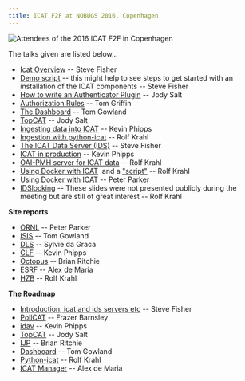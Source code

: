 ```yaml
---
title: ICAT F2F at NOBUGS 2016, Copenhagen
---
```


![Attendees of the 2016 ICAT F2F in Copenhagen](/collaboration/communication/face-to-face-meetings/group.jpg "Attendees of the 2016 ICAT F2F in Copenhagen")

The talks given are listed below...

- [Icat Overview](/pdf/collaboration/communication/face-to-face-meetings/copenhagen-2016/ICAT-overview-2016.pdf) -- Steve Fisher
- [Demo script](/pdf/collaboration/communication/face-to-face-meetings/copenhagen-2016/Demoscript.pdf) --
  this might help to see steps to get started with an installation of
  the ICAT components -- Steve Fisher
- [How to write an Authenticator Plugin](/pdf/collaboration/communication/face-to-face-meetings/copenhagen-2016/How-to-Write-an-Authentication-Plugin.pdf) -- Jody Salt
- [Authorization Rules](/pdf/collaboration/communication/face-to-face-meetings/copenhagen-2016/rules.pdf) -- Tom Griffin
- [The Dashboard](/pdf/collaboration/communication/face-to-face-meetings/copenhagen-2016/dashboard.pdf) -- Tom Gowland
- [TopCAT](/pdf/collaboration/communication/face-to-face-meetings/copenhagen-2016/topcat.pdf) -- Jody Salt
- [Ingesting data into ICAT](/pdf/collaboration/communication/face-to-face-meetings/copenhagen-2016/ingestion.pdf) -- Kevin Phipps
- [Ingestion with python-icat](/pdf/collaboration/communication/face-to-face-meetings/copenhagen-2016/ingestion-python-icat.pdf) -- Rolf Krahl
- [The ICAT Data Server (IDS)](/pdf/collaboration/communication/face-to-face-meetings/copenhagen-2016/ids.pdf) -- Steve Fisher
- [ICAT in production](/pdf/collaboration/communication/face-to-face-meetings/copenhagen-2016/production.pdf) -- Kevin Phipps
- [OAI-PMH server for ICAT data](/pdf/collaboration/communication/face-to-face-meetings/copenhagen-2016/oai-pmh.pdf) -- Rolf Krahl
- [Using Docker with ICAT](/pdf/collaboration/communication/face-to-face-meetings/copenhagen-2016/docker-rolf.pdf) 
  and a ["script"](/pdf/collaboration/communication/face-to-face-meetings/copenhagen-2016/hands-on.txt) -- Rolf Krahl
- [Using Docker with ICAT](/pdf/collaboration/communication/face-to-face-meetings/copenhagen-2016/docker-peter.pdf) -- Peter Parker
- [IDSlocking](/pdf/collaboration/communication/face-to-face-meetings/copenhagen-2016/ids-locking.pdf)
  -- These slides were not presented publicly during the meeting but
  are still of great interest -- Rolf Krahl

**Site reports**

- [ORNL](/pdf/collaboration/communication/face-to-face-meetings/copenhagen-2016/ornl.pdf) -- Peter Parker
- [ISIS](/pdf/collaboration/communication/face-to-face-meetings/copenhagen-2016/isis.pdf) -- Tom Gowland
- [DLS](/pdf/collaboration/communication/face-to-face-meetings/copenhagen-2016/dls.pdf) -- Sylvie da Graca
- [CLF](/pdf/collaboration/communication/face-to-face-meetings/copenhagen-2016/clf.pdf) -- Kevin Phipps
- [Octopus](/pdf/collaboration/communication/face-to-face-meetings/copenhagen-2016/octopus.pdf) -- Brian Ritchie
- [ESRF](/pdf/collaboration/communication/face-to-face-meetings/copenhagen-2016/esrf.pdf) -- Alex de Maria
- [HZB](/pdf/collaboration/communication/face-to-face-meetings/copenhagen-2016/hzb.pdf) -- Rolf Krahl

**The Roadmap**

- [Introduction, icat and ids servers etc](/pdf/collaboration/communication/face-to-face-meetings/copenhagen-2016/rm-intro.pdf) -- Steve Fisher
- [PollCAT](/pdf/collaboration/communication/face-to-face-meetings/copenhagen-2016/rm-pollcat.pdf) -- Frazer Barnsley
- [idav](/pdf/collaboration/communication/face-to-face-meetings/copenhagen-2016/rm-idav.pdf) -- Kevin Phipps
- [TopCAT](/pdf/collaboration/communication/face-to-face-meetings/copenhagen-2016/rm-topcat.pdf) -- Jody Salt
- [IJP](/pdf/collaboration/communication/face-to-face-meetings/copenhagen-2016/rm-ijp.pdf) -- Brian Ritchie
- [Dashboard](/pdf/collaboration/communication/face-to-face-meetings/copenhagen-2016/rm-dashboard.pdf) -- Tom Gowland
- [Python-icat](/pdf/collaboration/communication/face-to-face-meetings/copenhagen-2016/rm-python-icat.pdf) -- Rolf Krahl
- [ICAT Manager](/pdf/collaboration/communication/face-to-face-meetings/copenhagen-2016/rm-icatmanager.pdf) -- Alex de Maria
